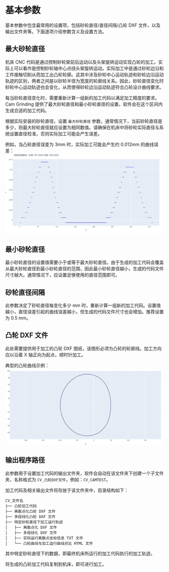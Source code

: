 # 基本参数

基本参数中包含最常用的设置项，包括砂轮直径/直径间隔/凸轮 DXF 文件，以及输出文件夹等。下面逐项介绍参数含义及设置方法。

## 最大砂轮直径

机床 CNC 代码是通过控制砂轮架前后运动以及头架旋转运动实现凸轮的加工。实际上可以看作是控制砂轮轴中心点绕头架旋转运动。实际加工中是通过砂轮边沿和工件接触切削从而加工出凸轮轮廓。这其中涉及砂轮中心运动轨迹和砂轮边沿运动轨迹的区别，两者之间是以砂轮半径为宽度的轮廓线关系。因此，砂轮直径变化时砂轮中心运动轨迹也会变化，从而使得砂轮边沿运动轨迹符合凸轮设计曲线要求。

每当砂轮直径变化时，需要重新计算一组新的加工代码以满足加工精度的要求。Cam Grinding 提供了最大砂轮直径和最小砂轮直径的设置，软件会在这个区间内生成合适的加工代码。

根据实际安装的砂轮直径，设置 `最大砂轮直径` 参数，通常情况下，当前砂轮直径是多少，则最大砂轮直径就应设置为相同数值。请确保在机床中将砂轮实际直径与系统设置直径校准，否则实际加工可能会产生误差。

例如，当凸轮直径误差为 3mm 时，实际加工可能会产生约 0.012mm 的曲线误差：
![凸轮直径误差示意图](resources/deviation.jpg)

## 最小砂轮直径

最小砂轮直径的设置值需要小于或等于最大砂轮直径。由于生成的加工代码会覆盖从最大砂轮直径到最小砂轮直径的范围，因此最小砂轮直径越小，生成的代码文件尺寸越大。通常情况下，应设置足够使用的直径范围即可。

## 砂轮直径间隔

此参数决定了砂轮直径每变化多少 mm 时，重新计算一组新的加工代码。设置值越小，直径误差引起的曲线误差越小，但生成的代码文件尺寸也会增加。推荐设置为 0.5 mm。

## 凸轮 DXF 文件

此处需要提供用于加工的凸轮 DXF 图纸，该图形必须为凸轮的轮廓线。加工方向应以沿着 X 轴正向为起点，顺时针加工。

典型的凸轮曲线示例：
![凸轮 DXF 示例](resources/cam_demo.jpg)

## 输出程序路径

此参数用于设置加工代码的输出文件夹，软件会自动在该文件夹下创建一个子文件夹，名称格式为 `CV_凸轮DXF文件`，例如：`CV_CAMTEST`。

加工代码及相关输出文件将存放于该文件夹中，目录结构如下：
```
CV_文件名
├── 凸轮加工代码
├── 离散点化凸轮 DXF 文件
├── 多段线化凸轮 DXF 文件
├── 特定砂轮直径下加工运行轨迹
│   ├── 离散点化 DXF 文件
│   ├── 多段线化 DXF 文件
│   ├── 实际运行离散点坐标信息 TXT 文件
│   └── 凸轮曲线与加工运行曲线对比 HTML 文件
```

其中特定砂轮直径下的数据，即最终机床所运行的加工代码执行的加工轨迹。

将生成的凸轮加工代码复制到机床，即可进行加工。

